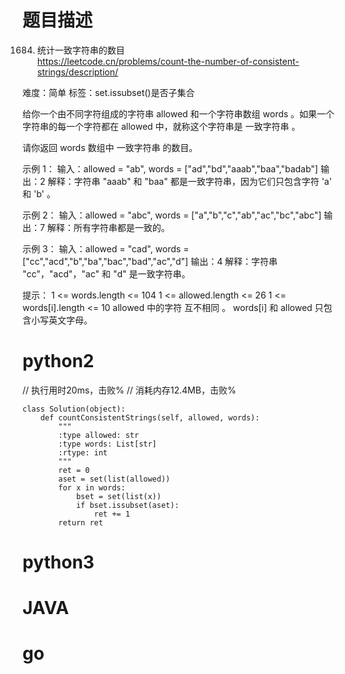# 题目描述

1684. 统计一致字符串的数目  
https://leetcode.cn/problems/count-the-number-of-consistent-strings/description/  

难度：简单
标签：set.issubset()是否子集合

给你一个由不同字符组成的字符串 allowed 和一个字符串数组 words 。如果一个字符串的每一个字符都在 allowed 中，就称这个字符串是 一致字符串 。

请你返回 words 数组中 一致字符串 的数目。

示例 1：
输入：allowed = "ab", words = ["ad","bd","aaab","baa","badab"]
输出：2
解释：字符串 "aaab" 和 "baa" 都是一致字符串，因为它们只包含字符 'a' 和 'b' 。

示例 2：
输入：allowed = "abc", words = ["a","b","c","ab","ac","bc","abc"]
输出：7
解释：所有字符串都是一致的。

示例 3：
输入：allowed = "cad", words = ["cc","acd","b","ba","bac","bad","ac","d"]
输出：4
解释：字符串 "cc"，"acd"，"ac" 和 "d" 是一致字符串。

提示：
1 <= words.length <= 104
1 <= allowed.length <= 26
1 <= words[i].length <= 10
allowed 中的字符 互不相同 。
words[i] 和 allowed 只包含小写英文字母。

# python2

// 执行用时20ms，击败%
// 消耗内存12.4MB，击败%
```
class Solution(object):
    def countConsistentStrings(self, allowed, words):
        """
        :type allowed: str
        :type words: List[str]
        :rtype: int
        """
        ret = 0
        aset = set(list(allowed))
        for x in words:
            bset = set(list(x))
            if bset.issubset(aset):
                ret += 1
        return ret
```

# python3 

# JAVA

# go
